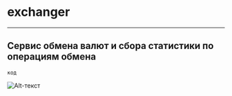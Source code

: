 # exchanger
____
## Сервис обмена валют и сбора статистики по операциям обмена

`код`

![Alt-текст]([https://avatars1.githubusercontent.com/u/5384215?v=3&s=460](https://github.com/artemkhal/exchanger/blob/master/src/main/resources/images/exchanger.png?raw=true) "Пример")
